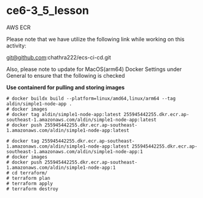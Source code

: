 # ce6-3_5_lesson
AWS ECR 

Please note that we have utilize the following link while working on this activity:

git@github.com:chathra222/ecs-ci-cd.git

Also, please note to update for MacOS(arm64) Docker Settings under General to ensure that the following is checked

 **Use containerd for pulling and storing images**

```
# docker buildx build --platform=linux/amd64,linux/arm64 --tag aldin/simple1-node-app .
# docker images
# docker tag aldin/simple1-node-app:latest 255945442255.dkr.ecr.ap-southeast-1.amazonaws.com/aldin/simple1-node-app:latest
# docker push 255945442255.dkr.ecr.ap-southeast-1.amazonaws.com/aldin/simple1-node-app:latest

# docker tag 255945442255.dkr.ecr.ap-southeast-1.amazonaws.com/aldin/simple1-node-app:latest 255945442255.dkr.ecr.ap-southeast-1.amazonaws.com/aldin/simple1-node-app:1
# docker images
# docker push 255945442255.dkr.ecr.ap-southeast-1.amazonaws.com/aldin/simple1-node-app:1
# cd terraform/
# terraform plan
# terraform apply
# terraform destroy
```
